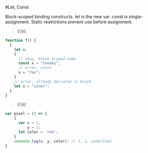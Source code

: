 #Let, Const

Block-scoped binding constructs. let is the new var. const is single-assignment. Static restrictions prevent use before assignment.


> ES6:

```js
function f() {
  {
    let x;
    {
      // okay, block scoped name
      const x = "sneaky";
      // error, const
      x = "foo";
    }
    // error, already declared in block
    let x = "inner";
  }
}
```

> ES6:

```js
var pixel = () => {
    {
      var x = 1,
          y = 1;
      let color = 'red';
    }
    console.log(x, y, color); // 1, 1, undefined.
}
```